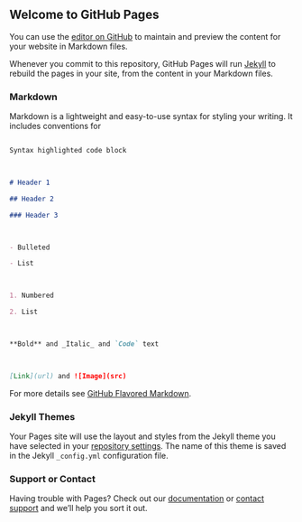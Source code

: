 ## Welcome to GitHub Pages



You can use the [editor on GitHub](https://github.com/WS-G/THM/edit/gh-pages/index.md) to maintain and preview the content for your website in Markdown files.



Whenever you commit to this repository, GitHub Pages will run [Jekyll](https://jekyllrb.com/) to rebuild the pages in your site, from the content in your Markdown files.



### Markdown



Markdown is a lightweight and easy-to-use syntax for styling your writing. It includes conventions for



```markdown

Syntax highlighted code block



# Header 1

## Header 2

### Header 3



- Bulleted

- List



1. Numbered

2. List



**Bold** and _Italic_ and `Code` text



[Link](url) and ![Image](src)

```



For more details see [GitHub Flavored Markdown](https://guides.github.com/features/mastering-markdown/).



### Jekyll Themes



Your Pages site will use the layout and styles from the Jekyll theme you have selected in your [repository settings](https://github.com/WS-G/THM/settings/pages). The name of this theme is saved in the Jekyll `_config.yml` configuration file.



### Support or Contact



Having trouble with Pages? Check out our [documentation](https://docs.github.com/categories/github-pages-basics/) or [contact support](https://support.github.com/contact) and we’ll help you sort it out.



